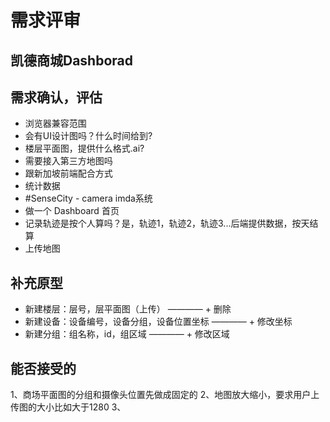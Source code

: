 # 需求评审

## 凯德商城Dashborad

## 需求确认，评估

- 浏览器兼容范围
- 会有UI设计图吗？什么时间给到?
- 楼层平面图，提供什么格式.ai?
- 需要接入第三方地图吗
- 跟新加坡前端配合方式
- 统计数据
- #SenseCity - camera  imda系统
- 做一个 Dashboard 首页
- 记录轨迹是按个人算吗？是，轨迹1，轨迹2，轨迹3...后端提供数据，按天结算
- 上传地图


## 补充原型
- 新建楼层：层号，层平面图（上传）  ————  + 删除
- 新建设备：设备编号，设备分组，设备位置坐标      ————  + 修改坐标
- 新建分组：组名称，id，组区域    ————  + 修改区域

## 能否接受的

1、商场平面图的分组和摄像头位置先做成固定的
2、地图放大缩小，要求用户上传图的大小比如大于1280
3、